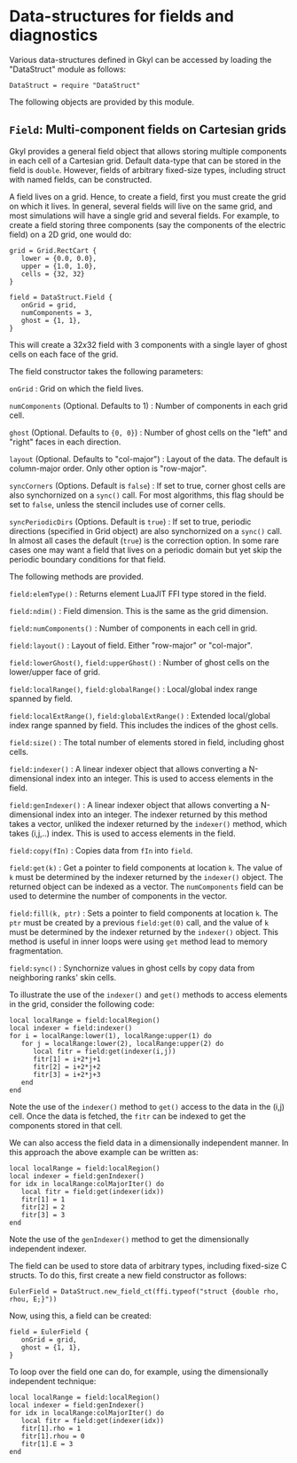 # Data-structures for fields and diagnostics 

Various data-structures defined in Gkyl can be accessed by loading the
"DataStruct" module as follows:

~~~~~~~ {.lua}
DataStruct = require "DataStruct" 
~~~~~~~  

The following objects are provided by this module.

## `Field`: Multi-component fields on Cartesian grids

Gkyl provides a general field object that allows storing multiple
components in each cell of a Cartesian grid. Default data-type that
can be stored in the field is `double`. However, fields of arbitrary
fixed-size types, including struct with named fields, can be
constructed.

A field lives on a grid. Hence, to create a field, first you must
create the grid on which it lives. In general, several fields will
live on the same grid, and most simulations will have a single grid
and several fields. For example, to create a field storing three
components (say the components of the electric field) on a 2D grid,
one would do:

~~~~~~~ {.lua}
grid = Grid.RectCart {
   lower = {0.0, 0.0},
   upper = {1.0, 1.0},
   cells = {32, 32}
}

field = DataStruct.Field {
   onGrid = grid,
   numComponents = 3,
   ghost = {1, 1},
}
~~~~~~~

This will create a $32x32$ field with 3 components with a single layer
of ghost cells on each face of the grid.

The field constructor takes the following parameters:

`onGrid`
: Grid on which the field lives.

`numComponents` (Optional. Defaults to  1)
: Number of components in each grid cell.

`ghost` (Optional. Defaults to  `{0, 0}`)
: Number of ghost cells on the "left" and "right" faces in each direction.

`layout` (Optional. Defaults to "col-major")
: Layout of the data. The default is column-major order. Only other option
  is "row-major".

`syncCorners` (Options. Default is `false`)
: If set to true, corner ghost cells are also synchornized on a
 `sync()` call. For most algorithms, this flag should be set to
 `false`, unless the stencil includes use of corner cells.

`syncPeriodicDirs` (Options. Default is `true`)
: If set to true, periodic directions (specified in Grid object) are
  also synchornized on a `sync()` call. In almost all cases the
  default (`true`) is the correction option. In some rare cases one
  may want a field that lives on a periodic domain but yet skip the
  periodic boundary conditions for that field.

The following methods are provided.

`field:elemType()`
: Returns element LuaJIT FFI type stored in the field.

`field:ndim()`
: Field dimension. This is the same as the grid dimension.

`field:numComponents()`
: Number of components in each cell in grid.

`field:layout()`
: Layout of field. Either "row-major" or "col-major".

`field:lowerGhost()`, `field:upperGhost()`
: Number of ghost cells on the lower/upper face of grid.

`field:localRange()`, `field:globalRange()`
: Local/global index range spanned by field.

`field:localExtRange()`, `field:globalExtRange()`
: Extended local/global index range spanned by field. This includes
  the indices of the ghost cells.

`field:size()`
: The total number of elements stored in field, including ghost cells.

`field:indexer()`
: A linear indexer object that allows converting a N-dimensional index
  into an integer. This is used to access elements in the field.

`field:genIndexer()`
: A linear indexer object that allows converting a N-dimensional index
  into an integer. The indexer returned by this method takes a vector,
  unliked the indexer returned by the `indexer()` method, which takes
  (i,j,..) index. This is used to access elements in the field.

`field:copy(fIn)`
: Copies data from `fIn` into `field`.

`field:get(k)`
: Get a pointer to field components at location `k`. The value of `k`
  must be determined by the indexer returned by the `indexer()`
  object. The returned object can be indexed as a vector. The
  `numComponents` field can be used to determine the number of
  components in the vector.

`field:fill(k, ptr)`
: Sets a pointer to field components at location `k`. The `ptr` must
  be created by a previous `field:get(0)` call, and the value of `k`
  must be determined by the indexer returned by the `indexer()`
  object. This method is useful in inner loops were using `get` method
  lead to memory fragmentation.

`field:sync()`
: Synchornize values in ghost cells by copy data from neighboring
  ranks' skin cells.

To illustrate the use of the `indexer()` and `get()` methods to access
elements in the grid, consider the following code:

~~~~~~~ {.lua}
local localRange = field:localRegion()
local indexer = field:indexer()
for i = localRange:lower(1), localRange:upper(1) do
   for j = localRange:lower(2), localRange:upper(2) do
      local fitr = field:get(indexer(i,j))
      fitr[1] = i+2*j+1
      fitr[2] = i+2*j+2
      fitr[3] = i+2*j+3
   end
end
~~~~~~~

Note the use of the `indexer()` method to `get()` access to the data in
the (i,j) cell. Once the data is fetched, the `fitr` can be indexed to
get the components stored in that cell.

We can also access the field data in a dimensionally independent
manner. In this approach the above example can be written as:

~~~~~~~ {.lua}
local localRange = field:localRegion()
local indexer = field:genIndexer()
for idx in localRange:colMajorIter() do
   local fitr = field:get(indexer(idx))
   fitr[1] = 1
   fitr[2] = 2
   fitr[3] = 3
end
~~~~~~~

Note the use of the `genIndexer()` method to get the dimensionally
independent indexer.

The field can be used to store data of arbitrary types, including
fixed-size C structs. To do this, first create a new field constructor
as follows:

~~~~~~~ {.lua}
EulerField = DataStruct.new_field_ct(ffi.typeof("struct {double rho, rhou, E;}"))
~~~~~~~

Now, using this, a field can be created:

~~~~~~~ {.lua}
field = EulerField {
   onGrid = grid,
   ghost = {1, 1},
}
~~~~~~~

To loop over the field one can do, for example, using the
dimensionally independent technique:

~~~~~~~ {.lua}
local localRange = field:localRegion()
local indexer = field:genIndexer()
for idx in localRange:colMajorIter() do
   local fitr = field:get(indexer(idx))
   fitr[1].rho = 1
   fitr[1].rhou = 0
   fitr[1].E = 3
end
~~~~~~~